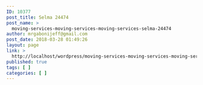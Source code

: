 ```yaml
---
ID: 10377
post_title: Selma 24474
post_name: >
  moving-services-moving-services-moving-services-selma-24474
author: mrgabonijeff@gmail.com
post_date: 2018-03-28 01:49:26
layout: page
link: >
  http://localhost/wordpress/moving-services-moving-services-moving-services-selma-24474/
published: true
tags: [ ]
categories: [ ]
---
```

